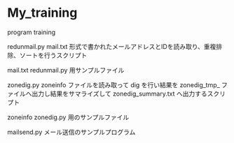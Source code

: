 My_training
===========

program training


redunmail.py  mail.txt 形式で書かれたメールアドレスとIDを読み取り、重複排除、ソートを行うスクリプト

mail.txt      redunmail.py 用サンプルファイル

zonedig.py    zoneinfo ファイルを読み取って dig を行い結果を zonedig_tmp_<unixtime> ファイルへ出力し結果をサマライズして zonedig_summary.txt へ出力するスクリプト

zoneinfo      zonedig.py 用のサンプルファイル

mailsend.py   メール送信のサンプルプログラム
